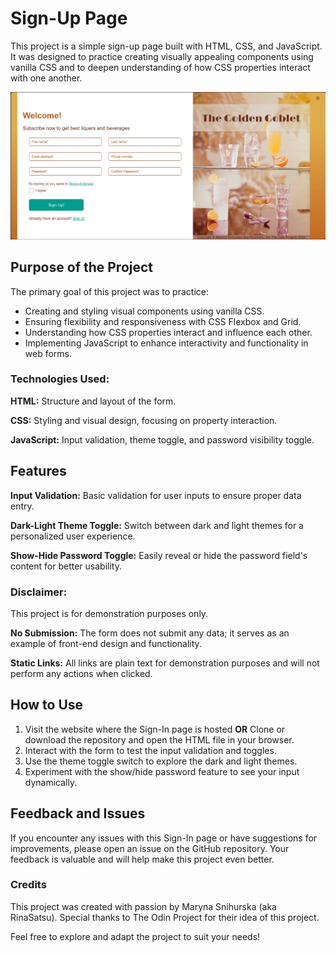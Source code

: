 # Sign-Up Page

This project is a simple sign-up page built with HTML, CSS, and JavaScript. It was designed to practice creating visually appealing components using vanilla CSS and to deepen understanding of how CSS properties interact with one another.

![Screenshot](Screenshot.png)

## Purpose of the Project
The primary goal of this project was to practice:

- Creating and styling visual components using vanilla CSS.
- Ensuring flexibility and responsiveness with CSS Flexbox and Grid.
- Understanding how CSS properties interact and influence each other.
- Implementing JavaScript to enhance interactivity and functionality in web forms.

### Technologies Used:
**HTML:** Structure and layout of the form.

**CSS:** Styling and visual design, focusing on property interaction.

**JavaScript:** Input validation, theme toggle, and password visibility toggle.

## Features
**Input Validation:** Basic validation for user inputs to ensure proper data entry.

**Dark-Light Theme Toggle:** Switch between dark and light themes for a personalized user experience.

**Show-Hide Password Toggle:** Easily reveal or hide the password field's content for better usability.

### Disclaimer:
This project is for demonstration purposes only.

**No Submission:** The form does not submit any data; it serves as an example of front-end design and functionality.

**Static Links:** All links are plain text for demonstration purposes and will not perform any actions when clicked.

## How to Use
1. Visit the website where the Sign-In page is hosted **OR** Clone or download the repository and open the HTML file in your browser.
2. Interact with the form to test the input validation and toggles.
3. Use the theme toggle switch to explore the dark and light themes.
4. Experiment with the show/hide password feature to see your input dynamically.

## Feedback and Issues
If you encounter any issues with this Sign-In page or have suggestions for improvements, please open an issue on the GitHub repository. Your feedback is valuable and will help make this project even better.

### Credits
This project was created with passion by  Maryna Snihurska (aka RinaSatsu). Special thanks to The Odin Project for their idea of this project.

Feel free to explore and adapt the project to suit your needs!
